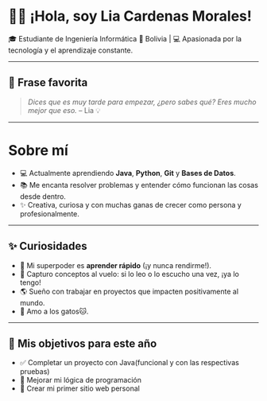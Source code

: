 # 👩‍💻 ¡Hola, soy Lia Cardenas Morales!
🎓  Estudiante de Ingeniería Informática 
📍  Bolivia |  💻 Apasionada por la tecnología y el aprendizaje constante.

---
## 📜 Frase favorita

> *Dices que es muy tarde para empezar, ¿pero sabes qué? Eres mucho mejor que eso.* – Lia 💡

---
# Sobre mí

- 💻 Actualmente aprendiendo **Java**, **Python**, **Git** y **Bases de Datos**.
- 📚 Me encanta resolver problemas y entender cómo funcionan las cosas desde dentro.
- ✨ Creativa, curiosa y con muchas ganas de crecer como persona y profesionalmente.


---
## ✨ Curiosidades

- 🧠 Mi superpoder es **aprender rápido** (¡y nunca rendirme!).
- 🧠 Capturo conceptos al vuelo: si lo leo o lo escucho una vez, ¡ya lo tengo!
- 🌎 Sueño con trabajar en proyectos que impacten positivamente al mundo.
- 🐾 Amo a los gatos🐱.


---
## 🚀 Mis objetivos para este año

- ✅ Completar un proyecto con Java(funcional y con las respectivas pruebas)
- 🔄 Mejorar mi lógica de programación
- 🔄 Crear mi primer sitio web personal
  
